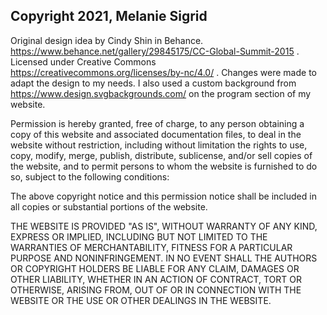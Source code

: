 ## Copyright 2021, Melanie Sigrid

Original design idea by Cindy Shin in Behance. https://www.behance.net/gallery/29845175/CC-Global-Summit-2015 .
Licensed under Creative Commons https://creativecommons.org/licenses/by-nc/4.0/ . Changes were made to adapt the design to my needs.
I also used a custom background from https://www.design.svgbackgrounds.com/ on the program section of my website.

Permission is hereby granted, free of charge, to any person obtaining a copy of this website and associated documentation files, to deal in the website without restriction, including without limitation the rights to use, copy, modify, merge, publish, distribute, sublicense, and/or sell copies of the website, and to permit persons to whom the website is furnished to do so, subject to the following conditions:

The above copyright notice and this permission notice shall be included in all copies or substantial portions of the website.

THE WEBSITE IS PROVIDED "AS IS", WITHOUT WARRANTY OF ANY KIND, EXPRESS OR IMPLIED, INCLUDING BUT NOT LIMITED TO THE WARRANTIES OF MERCHANTABILITY, FITNESS FOR A PARTICULAR PURPOSE AND NONINFRINGEMENT. IN NO EVENT SHALL THE AUTHORS OR COPYRIGHT HOLDERS BE LIABLE FOR ANY CLAIM, DAMAGES OR OTHER LIABILITY, WHETHER IN AN ACTION OF CONTRACT, TORT OR OTHERWISE, ARISING FROM, OUT OF OR IN CONNECTION WITH THE WEBSITE OR THE USE OR OTHER DEALINGS IN THE WEBSITE.